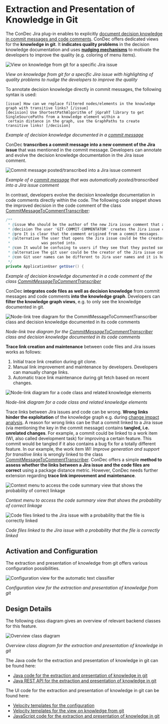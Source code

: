 # Extraction and Presentation of Knowledge in Git

The ConDec Jira plug-in enables to explicitly [document decision knowledge in commit messages and code comments](documentation.md).
ConDec offers dedicated views for the **knowledge in git**.
It **indicates quality problems** in the decision knowledge documentation and uses **[nudging mechanisms](nudging.md)** 
to motivate the developers to improve the quality (e.g. coloring of menu items).

![View on knowledge from git for a specific Jira issue](../screenshots/git_knowledge_work_item.png)

*View on knowledge from git for a specific Jira issue with highlighting of quality problems to nudge the developers to improve the quality*

To annotate decision knowledge directly in commit messages, the following syntax is used:
```
[issue] How can we replace filtered nodes/elements in the knowledge graph with transitive links? [/issue]
[decision] Use ShortestPathAlgorithm of jGprahT library to get SingleSourcePaths from a knowledge element within a 
 certain distance in the graph, use the GraphPaths to create transitive links! [/decision]
```
*Example of decision knowledge documented in a [commit message][commit]*

ConDec **transcribes a commit message into a new comment of the Jira issue** that was mentioned in the commit message.
Developers can annotate and evolve the decision knowledge documentation in the Jira issue comment.

![Commit message posted/transcribed into a Jira issue comment](../screenshots/git_commit_message_posted_into_comment.png)

*Example of a [commit message][commit] that was automatically posted/transcribed into a Jira issue comment*

In contrast, developers evolve the decision knowledge documentation in code comments directly within the code.
The following code snippet shows the improved decision in the code comment of the class [CommitMessageToCommentTranscriber]:

```java
/**
 * @issue Who should be the author of the new Jira issue comment that a commit messages was posted into?
 * @decision The user "GIT-COMMIT-COMMENTATOR" creates the Jira issue comment that a commit messages was posted into!
 * @pro It is clear that the comment origined from a commit messages.
 * @alternative The user that opens the Jira issue could be the creator of the Jira issue comment that a commit messages 
 *              was posted into.
 * @con It would be confusing to users if they see that they posted something that they did not write.
 * @alternative The git user could be the creator of the Jira issue comment that a commit messages was posted into.
 * @con Git user names can be different to Jira user names and it is hard to match them.
 */
private ApplicationUser getUser() {
```
*Example of decision knowledge documented in a code comment of the class [CommitMessageToCommentTranscriber]*

ConDec **integrates code files as well as decision knowledge** from commit messages and code comments **into the knowledge graph**.
Developers can **filter the knowledge graph views**, e.g. to only see the knowledge documented in git.

![Node-link tree diagram for the CommitMessageToCommentTranscriber class and decision knowledge documented in its code comments](../screenshots/git_knowledge_graph_view_treant.png)

*Node-link tree diagram for the [CommitMessageToCommentTranscriber] class and decision knowledge documented in its code comments*

**Trace link creation and maintenance** between code files and Jira issues works as follows: 
1. Initial trace link creation during git clone. 
2. Manual link improvement and maintenance by developers. Developers can manually change links. 
3. Automatic trace link maintenance during git fetch based on recent changes.

![Node-link diagram for a code class and related knowledge elements](../screenshots/git_trace_graph_from_code_class.png)

*Node-link diagram for a code class and related knowledge elements*

Trace links between Jira issues and code can be wrong.
**Wrong links hinder the exploitation** of the knowledge graph e.g. during [change impact analysis](change-impact-analysis.md).
A reason for wrong links can be that a commit linked to a Jira issue (via mentioning the key in the commit message) contains **tangled, i.e. unrelated changes**.
For example, a commit could be linked to a work item (WI, also called development task) for improving a certain feature.
This commit would be tangled if it also contains a bug fix for a totally different feature.
In our example, the work item *WI: Improve generation and support for transitive links* is wrongly linked to the class [CommitMessageToCommentTranscriber].
ConDec offers a simple **method to assess whether the links between a Jira issue and the code files are correct** using a package distance metric.
However, ConDec needs further extension regarding **trace link improvement and maintenance**.

![Context menu to access the code summary view that shows the probability of correct linkage](../screenshots/git_context_menu_summarization.png)

*Context menu to access the code summary view that shows the probability of correct linkage*

![Code files linked to the Jira issue with a probability that the file is correctly linked](../screenshots/git_summarization.png)

*Code files linked to the Jira issue with a probability that the file is correctly linked*

## Activation and Configuration
The extraction and presentation of knowledge from git offers various configuration possibilities.

![Configuration view for the automatic text classifier](../screenshots/config_git.png)

*Configuration view for the extraction and presentation of knowledge from git*

## Design Details
The following class diagram gives an overview of relevant backend classes for this feature.

![Overview class diagram](../diagrams/class_diagram_git.png)

*Overview class diagram for the extraction and presentation of knowledge in git*

The Java code for the extraction and presentation of knowledge in git can be found here:

- [Java code for the extraction and presentation of knowledge in git](../../src/main/java/de/uhd/ifi/se/decision/management/jira/git)
- [Java REST API for the extraction and presentation of knowledge in git](../../src/main/java/de/uhd/ifi/se/decision/management/jira/rest/GitRest.java)

The UI code for the extraction and presentation of knowledge in git can be found here:

- [Velocity templates for the configuration](../../src/main/resources/templates/settings/git)
- [Velocity templates for the view on knowledge from git](../../src/main/resources/templates/tabs/knowledgeInGit.vm)
- [JavaScript code for the extraction and presentation of knowledge in git](../../src/main/resources/js/git)

[CommitMessageToCommentTranscriber]: ../../src/main/java/de/uhd/ifi/se/decision/management/jira/git/CommitMessageToCommentTranscriber.java
[commit]: https://github.com/cures-hub/cures-condec-jira/commit/c828dae348404a7731db402ca73d1834238bd399
